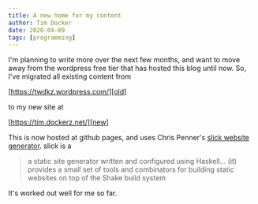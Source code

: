```yaml
---
title: A new home for my content
author: Tim Docker
date: 2020-04-09
tags: [programming]
---
```

I'm planning to write more over the next few months, and want to
move away from the wordpress free tier that has hosted this blog until now.
So, I've migrated all existing content from

[https://twdkz.wordpress.com/][old]

to my new site at

[https://tim.dockerz.net/][new]

This is now hosted at github pages, and uses Chris Penner's [slick website
generator][slick]. slick is a 

> a static site generator written and configured using Haskell... (it) provides
> a small set of tools and combinators for building static websites on top of
> the Shake build system

It's worked out well for me so far.

[old]:https://twdkz.wordpress.com/
[new]:https://tim.dockerz.net/
[slick]:https://github.com/ChrisPenner/slick


